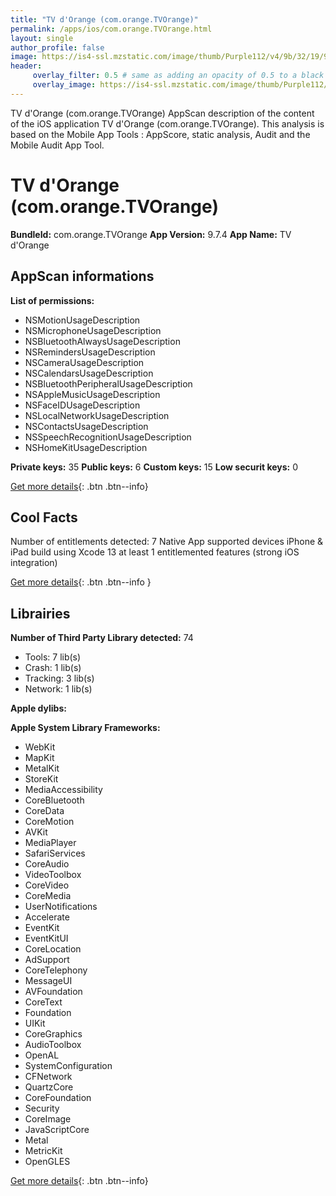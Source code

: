 ```yaml
---
title: "TV d'Orange (com.orange.TVOrange)"
permalink: /apps/ios/com.orange.TVOrange.html
layout: single
author_profile: false
image: https://is4-ssl.mzstatic.com/image/thumb/Purple112/v4/9b/32/19/9b3219d2-6de5-ac80-12bf-45ba2c00e12c/AppIcon-1x_U007emarketing-0-10-0-85-220.png/512x512bb.jpg
header: 
     overlay_filter: 0.5 # same as adding an opacity of 0.5 to a black background
     overlay_image: https://is4-ssl.mzstatic.com/image/thumb/Purple112/v4/9b/32/19/9b3219d2-6de5-ac80-12bf-45ba2c00e12c/AppIcon-1x_U007emarketing-0-10-0-85-220.png/512x512bb.jpg
---
```

TV d'Orange (com.orange.TVOrange) AppScan description of the content of the iOS application TV d'Orange (com.orange.TVOrange). This analysis is based on the Mobile App Tools : AppScore, static analysis, Audit and the Mobile Audit App Tool.

# TV d'Orange (com.orange.TVOrange)

**BundleId:** com.orange.TVOrange
**App Version:** 9.7.4
**App Name:** TV d'Orange


## AppScan informations 

**List of permissions:** 
- NSMotionUsageDescription
- NSMicrophoneUsageDescription
- NSBluetoothAlwaysUsageDescription
- NSRemindersUsageDescription
- NSCameraUsageDescription
- NSCalendarsUsageDescription
- NSBluetoothPeripheralUsageDescription
- NSAppleMusicUsageDescription
- NSFaceIDUsageDescription
- NSLocalNetworkUsageDescription
- NSContactsUsageDescription
- NSSpeechRecognitionUsageDescription
- NSHomeKitUsageDescription
  
  
**Private keys:** 35
**Public keys:** 6
**Custom keys:** 15
**Low securit keys:** 0
  
[Get more details](/pricing.html){: .btn .btn--info}

## Cool Facts

Number of entitlements detected: 7
Native App
supported devices iPhone & iPad
build using Xcode 13
at least 1 entitlemented features (strong iOS integration)
  
[Get more details](/pricing.html){: .btn .btn--info }

## Librairies 
**Number of Third Party Library detected:** 74
- Tools: 7 lib(s)
- Crash: 1 lib(s)
- Tracking: 3 lib(s)
- Network: 1 lib(s)


**Apple dylibs:**


**Apple System Library Frameworks:**
- WebKit
- MapKit
- MetalKit
- StoreKit
- MediaAccessibility
- CoreBluetooth
- CoreData
- CoreMotion
- AVKit
- MediaPlayer
- SafariServices
- CoreAudio
- VideoToolbox
- CoreVideo
- CoreMedia
- UserNotifications
- Accelerate
- EventKit
- EventKitUI
- CoreLocation
- AdSupport
- CoreTelephony
- MessageUI
- AVFoundation
- CoreText
- Foundation
- UIKit
- CoreGraphics
- AudioToolbox
- OpenAL
- SystemConfiguration
- CFNetwork
- QuartzCore
- CoreFoundation
- Security
- CoreImage
- JavaScriptCore
- Metal
- MetricKit
- OpenGLES


  
[Get more details](/pricing.html){: .btn .btn--info}

